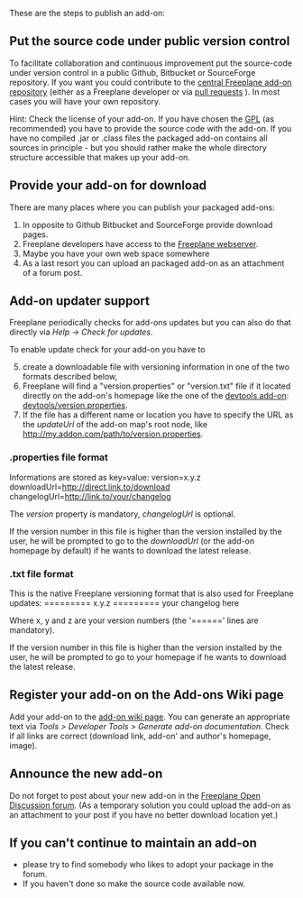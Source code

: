 <!-- toc -->

These are the steps to publish an add-on:

## Put the source code under public version control

To facilitate collaboration and continuous improvement put the source-code under version control in a public Github, Bitbucket or SourceForge repository. If you want you could contribute to the [central Freeplane add-on repository](http://github.com/freeplane/addons) (either as a Freeplane developer or via [pull requests](http://github.com/freeplane/addons/pulls) ). In most cases you will have your own repository.

Hint: Check the license of your add-on. If you have chosen the [GPL](http://en.wikipedia.org/wiki/GNU_General_Public_License) (as recommended) you have to provide the source code with the add-on. If you have no compiled .jar or .class files the packaged add-on contains all sources in principle - but you should rather make the whole directory structure accessible that makes up your add-on.

## Provide your add-on for download

There are many places where you can publish your packaged add-ons:

1. In opposite to Github Bitbucket and SourceForge provide download pages.
2. Freeplane developers have access to the [Freeplane webserver](http://www.freeplane.org/addons/).
3. Maybe you have your own web space somewhere
4. As a last resort you can upload an packaged add-on as an attachment of a forum post.

## Add-on updater support

Freeplane periodically checks for add-ons updates but you can also do that directly via *Help -> Check for updates*.

To enable update check for your add-on you have to

5. create a downloadable file with versioning information in one of the two formats described below,
6. Freeplane will find a "version.properties" or "version.txt" file if it located directly on the add-on's homepage like the one of the [devtools add-on](../scripting/Add-ons_(Develop).md#install-developer-tools): [devtools/version.properties](http://www.freeplane.org/addons/devtools/version.properties).
7. If the file has a different name or location you have to specify the URL as the *updateUrl* of the add-on map's root node, like http://my.addon.com/path/to/version.properties.

### .properties file format

Informations are stored as key=value:
    version=x.y.z
    downloadUrl=http://direct.link.to/download
    changelogUrl=http://link.to/your/changelog

The *version* property is mandatory, *changelogUrl* is optional.

If the version number in this file is higher than the version installed by the user, he will be prompted to go to the *downloadUrl* (or the add-on homepage by default) if he wants to download the latest release.

### .txt file format

This is the native Freeplane versioning format that is also used for Freeplane updates:
    =========
    x.y.z
    =========
    your changelog here

Where x, y and z are your version numbers (the '======' lines are mandatory).

If the version number in this file is higher than the version installed by the user, he will be prompted to go to your homepage if he wants to download the latest release.

## Register your add-on on the Add-ons Wiki page

Add your add-on to the [add-on wiki page](http://www.freeplane.org/wiki/index.php/Add-ons). You can generate an appropriate text via *Tools > Developer Tools > Generate add-on documentation*. Check if all links are correct (download link, add-on' and author's homepage, image).

## Announce the new add-on
Do not forget to post about your new add-on in the [Freeplane Open Discussion forum](http://sourceforge.net/apps/phpbb/freeplane/viewforum.php?f=1). (As a temporary solution you could upload the add-on as an attachment to your post if you have no better download location yet.)

## If you can't continue to maintain an add-on

* please try to find somebody who likes to adopt your package in the forum.
* If you haven't done so make the source code available now.

